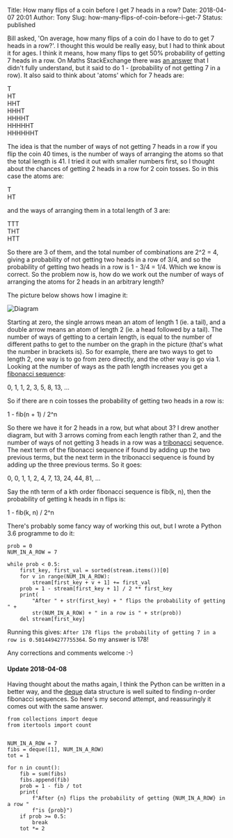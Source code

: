 Title: How many flips of a coin before I get 7 heads in a row?
Date: 2018-04-07 20:01
Author: Tony
Slug: how-many-flips-of-coin-before-i-get-7
Status: published

Bill asked, 'On average, how many flips of a coin do I have to do to get 7 heads in a row?'. I thought this would be really easy, but I had to think about it for ages. I think it means, how many flips to get 50% probability of getting 7 heads in a row. On Maths StackExchange there was [an answer](https://math.stackexchange.com/a/602194/195992) that I didn't fully understand, but it said to do 1 - (probability of not getting 7 in a row). It also said to think about 'atoms' which for 7 heads are:  
  
T  
HT  
HHT  
HHHT  
HHHHT  
HHHHHT  
HHHHHHT  
  
The idea is that the number of ways of not getting 7 heads in a row if you flip the coin 40 times, is the number of ways of arranging the atoms so that the total length is 41. I tried it out with smaller numbers first, so I thought about the chances of getting 2 heads in a row for 2 coin tosses. So in this case the atoms are:  
  
T  
HT  
  
and the ways of arranging them in a total length of 3 are:  
  
TTT  
THT  
HTT  
  
So there are 3 of them, and the total number of combinations are 2\^2 = 4, giving a probability of not getting two heads in a row of 3/4, and so the probability of getting two heads in a row is 1 - 3/4 = 1/4. Which we know is correct. So the problem now is, how do we work out the number of ways of arranging the atoms for 2 heads in an arbitrary length?  
  
The picture below shows how I imagine it:  

![Diagram]({static}/images/2018/2_heads.jpg)

Starting at zero, the single arrows mean an atom of length 1 (ie. a tail), and a double arrow means an atom of length 2 (ie. a head followed by a tail). The number of ways of getting to a certain length, is equal to the number of different paths to get to the number on the graph in the picture (that's what the number in brackets is). So for example, there are two ways to get to length 2, one way is to go from zero directly, and the other way is go via 1. Looking at the number of ways as the path length increases you get a [fibonacci sequence](https://en.wikipedia.org/wiki/Fibonacci_number):  
  
0, 1, 1, 2, 3, 5, 8, 13, ...  
  
So if there are n coin tosses the probability of getting two heads in a row is:  
  
1 - fib(n + 1) / 2\^n  
  
So there we have it for 2 heads in a row, but what about 3? I drew another diagram, but with 3 arrows coming from each length rather than 2, and the number of ways of not getting 3 heads in a row was a [tribonacci](https://en.wikipedia.org/wiki/Generalizations_of_Fibonacci_numbers#Fibonacci_numbers_of_higher_order) sequence. The next term of the fibonacci sequence if found by adding up the two previous terms, but the next term in the tribonacci sequence is found by adding up the three previous terms. So it goes:  
  
0, 0, 1, 1, 2, 4, 7, 13, 24, 44, 81, ...  
  
Say the nth term of a kth order fibonacci sequence is fib(k, n), then the probability of getting k heads in n flips is:  
  
1 - fib(k, n) / 2\^n  
  
There's probably some fancy way of working this out, but I wrote a Python 3.6 programme to do it:  
  

    prob = 0
    NUM_IN_A_ROW = 7

    while prob < 0.5:
        first_key, first_val = sorted(stream.items())[0]
        for v in range(NUM_IN_A_ROW):
            stream[first_key + v + 1] += first_val
        prob = 1 - stream[first_key + 1] / 2 ** first_key
        print(
            "After " + str(first_key) + " flips the probability of getting " +
            str(NUM_IN_A_ROW) + " in a row is " + str(prob))
        del stream[first_key] 

  
Running this gives: `After 178 flips the probability of getting 7 in a row is 0.5014494277755364`. So my answer is 178!  
  
Any corrections and comments welcome :-)  
  

#### Update 2018-04-08

Having thought about the maths again, I think the Python can be written in a better way, and the [deque](https://docs.python.org/3/library/collections.html#collections.deque) data structure is well suited to finding n-order fibonacci sequences. So here's my second attempt, and reassuringly it comes out with the same answer.  
  

    from collections import deque
    from itertools import count


    NUM_IN_A_ROW = 7
    fibs = deque([1], NUM_IN_A_ROW)
    tot = 1

    for n in count():
        fib = sum(fibs)
        fibs.append(fib)
        prob = 1 - fib / tot
        print(
            f"After {n} flips the probability of getting {NUM_IN_A_ROW} in a row "
            f"is {prob}")
        if prob >= 0.5:
            break
        tot *= 2
